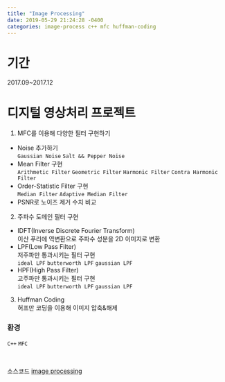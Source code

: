 ```yaml
---
title: "Image Processing"
date: 2019-05-29 21:24:28 -0400
categories: image-process c++ mfc huffman-coding  
---
```

# 기간 <br>
2017.09~2017.12

# 디지털 영상처리 프로젝트 <br>

1. MFC를 이용해 다양한 필터 구현하기
* Noise 추가하기 <br>
`Gaussian Noise` `Salt && Pepper Noise` 
* Mean Filter 구현 <br>
`Arithmetic Filter` `Geometric Filter` `Harmonic Filter` `Contra Harmonic Filter`
* Order-Statistic Filter 구현 <br>
`Median Filter` `Adaptive Median Filter`
* PSNR로 노이즈 제거 수치 비교 <br>

2. 주파수 도메인 필터 구현
* IDFT(Inverse Discrete Fourier Transform) <br>
  이산 푸리에 역변환으로 주파수 성분을 2D 이미지로 변환 <br>
* LPF(Low Pass Filter) <br>
  저주파만 통과시키는 필터 구현<br>
`ideal LPF` `butterworth LPF` `gaussian LPF`
* HPF(High Pass Filter) <br>
  고주파만 통과시키는 필터 구현<br>
`ideal LPF` `butterworth LPF` `gaussian LPF`

3. Huffman Coding <br>
 허프만 코딩을 이용해 이미지 압축&해제

### 환경 <br>

`C++` `MFC`

<br>



소스코드 [image processing][image-processing]

[image-processing]:   https://github.com/godute/image_processing
